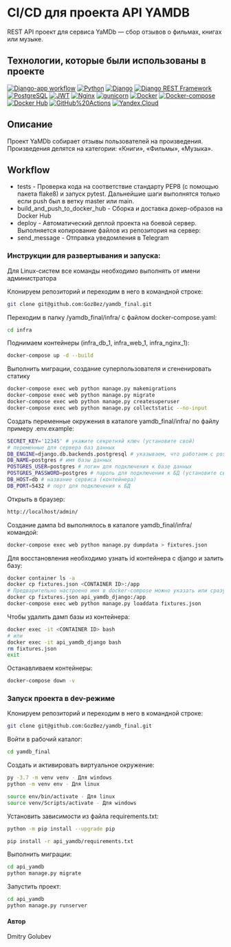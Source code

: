 # CI/CD для проекта API YAMDB
REST API проект для сервиса YaMDb — сбор отзывов о фильмах, книгах или музыке.

## Технологии, которые были использованы в проекте
[![Django-app workflow](https://github.com/GozBez/yamdb_final/actions/workflows/yamdb_workflow.yml/badge.svg)](https://github.com/GozBez/yamdb_final/actions/workflows/yamdb_workflow.yml)
[![Python](https://img.shields.io/badge/-Python-464646?style=flat&logo=Python&logoColor=56C0C0&color=008080)](https://www.python.org/)
[![Django](https://img.shields.io/badge/-Django-464646?style=flat&logo=Django&logoColor=56C0C0&color=008080)](https://www.djangoproject.com/)
[![Django REST Framework](https://img.shields.io/badge/-Django%20REST%20Framework-464646?style=flat&logo=Django%20REST%20Framework&logoColor=56C0C0&color=008080)](https://www.django-rest-framework.org/)
[![PostgreSQL](https://img.shields.io/badge/-PostgreSQL-464646?style=flat&logo=PostgreSQL&logoColor=56C0C0&color=008080)](https://www.postgresql.org/)
[![JWT](https://img.shields.io/badge/-JWT-464646?style=flat&color=008080)](https://jwt.io/)
[![Nginx](https://img.shields.io/badge/-NGINX-464646?style=flat&logo=NGINX&logoColor=56C0C0&color=008080)](https://nginx.org/ru/)
[![gunicorn](https://img.shields.io/badge/-gunicorn-464646?style=flat&logo=gunicorn&logoColor=56C0C0&color=008080)](https://gunicorn.org/)
[![Docker](https://img.shields.io/badge/-Docker-464646?style=flat&logo=Docker&logoColor=56C0C0&color=008080)](https://www.docker.com/)
[![Docker-compose](https://img.shields.io/badge/-Docker%20compose-464646?style=flat&logo=Docker&logoColor=56C0C0&color=008080)](https://www.docker.com/)
[![Docker Hub](https://img.shields.io/badge/-Docker%20Hub-464646?style=flat&logo=Docker&logoColor=56C0C0&color=008080)](https://www.docker.com/products/docker-hub)
[![GitHub%20Actions](https://img.shields.io/badge/-GitHub%20Actions-464646?style=flat&logo=GitHub%20actions&logoColor=56C0C0&color=008080)](https://github.com/features/actions)
[![Yandex.Cloud](https://img.shields.io/badge/-Yandex.Cloud-464646?style=flat&logo=Yandex.Cloud&logoColor=56C0C0&color=008080)](https://cloud.yandex.ru/)

## Описание

Проект YaMDb собирает отзывы пользователей на произведения.
Произведения делятся на категории: «Книги», «Фильмы», «Музыка».

## Workflow
* tests - Проверка кода на соответствие стандарту PEP8 (с помощью пакета flake8) и запуск pytest. Дальнейшие шаги выполнятся только если push был в ветку master или main.
* build_and_push_to_docker_hub - Сборка и доставка докер-образов на Docker Hub
* deploy - Автоматический деплой проекта на боевой сервер. Выполняется копирование файлов из репозитория на сервер:
* send_message - Отправка уведомления в Telegram

### Инструкции для развертывания и запуска:

Для Linux-систем все команды необходимо выполнять от имени администратора

Клонируем репозиторий и переходим в него в командной строке:
```bash
git clone git@github.com:GozBez/yamdb_final.git
```

Переходим в папку /yamdb_final/infra/ с файлом docker-compose.yaml:
```bash
cd infra
```

Поднимаем контейнеры (infra_db_1, infra_web_1, infra_nginx_1):
```bash
docker-compose up -d --build
```

Выполнить миграции, создание суперпользователя и сгененировать статику
```bash
docker-compose exec web python manage.py makemigrations
docker-compose exec web python manage.py migrate
docker-compose exec web python manage.py createsuperuser
docker-compose exec web python manage.py collectstatic --no-input
```

Создать переменные окружения в каталоге yamdb_final/infra/ по файлу примеру .env.example:
```bash
SECRET_KEY='12345' # укажите секретняй ключ (установите свой)
# переменные для сервера баз данных
DB_ENGINE=django.db.backends.postgresql # указываем, что работаем с postgresql
DB_NAME=postgres # имя базы данных
POSTGRES_USER=postgres # логин для подключения к базе данных
POSTGRES_PASSWORD=postgres # пароль для подключения к БД (установите свой)
DB_HOST=db # название сервиса (контейнера)
DB_PORT=5432 # порт для подключения к БД
```

Открыть в браузер:
```bash
http://localhost/admin/
```

Создание дампа bd выполнялось в каталоге yamdb_final/infra/ командой:
```bash
docker-compose exec web python manage.py dumpdata > fixtures.json
```

Для восстановления необходимо узнать id контейнера с django и залить базу:
```bash
docker container ls -a
docker cp fixtures.json <CONTAINER ID>:/app
# Предварительно настроено имя в docker-compose можно указать или сразу так
docker cp fixtures.json api_yamdb_django:/app
docker-compose exec web python manage.py loaddata fixtures.json
```

Чтобы удалить дамп базы из контейнера:
```bash
docker exec -it <CONTAINER ID> bash
# или
docker exec -it api_yamdb_django bash
rm fixtures.json
exit
```

Останавливаем контейнеры:
```bash
docker-compose down -v
```

### Запуск проекта в dev-режиме

Клонируем репозиторий и переходим в него в командной строке:
```bash
git clone git@github.com:GozBez/yamdb_final.git
```

Войти в рабочий каталог:
```bash
cd yamdb_final
```

Cоздать и активировать виртуальное окружение:
```bash
py -3.7 -m venv venv - Для windows
python -m venv env - Для linux
```
```bash
source env/bin/activate - Для linux
source venv/Scripts/activate - Для windows
```

Установить зависимости из файла requirements.txt:
```bash
python -m pip install --upgrade pip
```
```bash
pip install -r api_yamdb/requirements.txt
```

Выполнить миграции:
```bash
cd api_yamdb
python manage.py migrate
```

Запустить проект:
```bash
cd api_yamdb
python manage.py runserver
```

#### Автор

Dmitry Golubev
